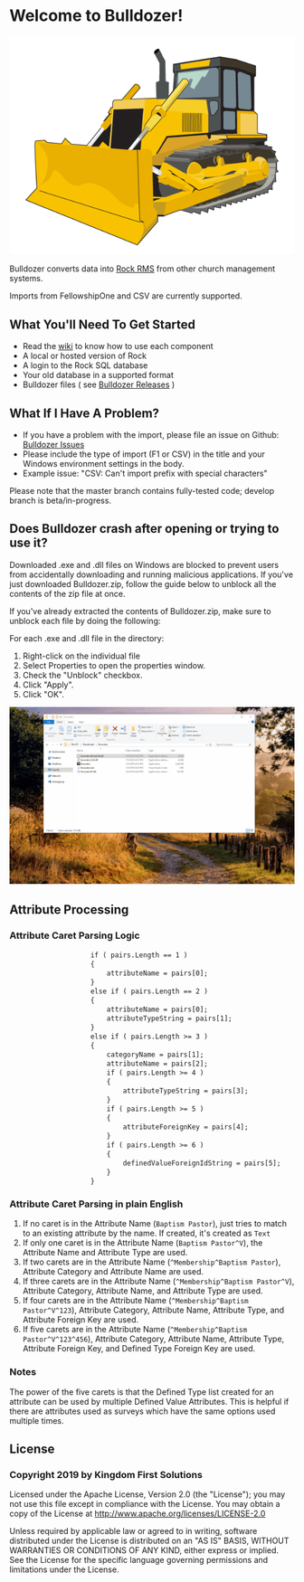 # Welcome to Bulldozer!

![](/Bulldozer.png)

Bulldozer converts data into [Rock RMS](http://www.rockrms.com/) from other church management systems.

Imports from FellowshipOne and CSV are currently supported.

## What You'll Need To Get Started

- Read the [wiki](https://github.com/KingdomFirst/Bulldozer/wiki) to know how to use each component
- A local or hosted version of Rock
- A login to the Rock SQL database
- Your old database in a supported format
- Bulldozer files ( see [Bulldozer Releases](https://github.com/KingdomFirst/Bulldozer/releases) )

## What If I Have A Problem?
- If you have a problem with the import, please file an issue on Github: [Bulldozer Issues](https://github.com/KingdomFirst/Bulldozer/issues)
- Please include the type of import (F1 or CSV) in the title and your Windows environment settings in the body.
- Example issue: "CSV: Can't import prefix with special characters"

Please note that the master branch contains fully-tested code; develop branch is beta/in-progress.

## Does Bulldozer crash after opening or trying to use it?

Downloaded .exe and .dll files on Windows are blocked to prevent users from accidentally downloading and running malicious applications. If you've just downloaded Bulldozer.zip, follow the guide below to unblock all the contents of the zip file at once.

If you've already extracted the contents of Bulldozer.zip, make sure to unblock each file by doing the following:

For each .exe and .dll file in the directory:

1. Right-click on the individual file
2. Select Properties to open the properties window.
3. Check the "Unblock" checkbox.
4. Click "Apply".
5. Click "OK".

![Unblock each file in the directory.](/UnblockTutorialAnimation.gif?raw=true "Optional Title")

## Attribute Processing
### Attribute Caret Parsing Logic
```
                    if ( pairs.Length == 1 )
                    {
                        attributeName = pairs[0];
                    }
                    else if ( pairs.Length == 2 )
                    {
                        attributeName = pairs[0];
                        attributeTypeString = pairs[1];
                    }
                    else if ( pairs.Length >= 3 )
                    {
                        categoryName = pairs[1];
                        attributeName = pairs[2];
                        if ( pairs.Length >= 4 )
                        {
                            attributeTypeString = pairs[3];
                        }
                        if ( pairs.Length >= 5 )
                        {
                            attributeForeignKey = pairs[4];
                        }
                        if ( pairs.Length >= 6 )
                        {
                            definedValueForeignIdString = pairs[5];
                        }
                    }
```
### Attribute Caret Parsing in plain English
1. If no caret is in the Attribute Name (`Baptism Pastor`), just tries to match to an existing attribute by the name.  If created, it's created as `Text`
2. If only one caret is in the Attribute Name (`Baptism Pastor^V`), the Attribute Name and Attribute Type are used.
3. If two carets are in the Attribute Name (`^Membership^Baptism Pastor`), Attribute Category and Attribute Name are used.
4. If three carets are in the Attribute Name (`^Membership^Baptism Pastor^V`), Attribute Category, Attribute Name, and Attribute Type are used.
5. If four carets are in the Attribute Name (`^Membership^Baptism Pastor^V^123`), Attribute Category, Attribute Name, Attribute Type, and Attribute Foreign Key are used.
6. If five carets are in the Attribute Name (`^Membership^Baptism Pastor^V^123^456`), Attribute Category, Attribute Name, Attribute Type, Attribute Foreign Key, and Defined Type Foreign Key are used.

### Notes
The power of the five carets is that the Defined Type list created for an attribute can be used by multiple Defined Value Attributes.  This is helpful if there are attributes used as surveys which have the same options used multiple times.

## License
### Copyright 2019 by Kingdom First Solutions  

Licensed under the Apache License, Version 2.0 (the "License"); you may not use this file except in compliance with the License. You may obtain a copy of the License at http://www.apache.org/licenses/LICENSE-2.0  

Unless required by applicable law or agreed to in writing, software distributed under the License is distributed on an "AS IS" BASIS, WITHOUT WARRANTIES OR CONDITIONS OF ANY KIND, either express or implied. See the License for the specific language governing permissions and limitations under the License.
